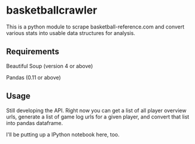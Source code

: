 basketballcrawler
==================

This is a python module to scrape basketball-reference.com and convert various stats into usable data structures for analysis.


Requirements
------------

Beautiful Soup (version 4 or above)

Pandas (0.11 or above)

Usage
-----

Still developing the API.  Right now you can get a list of all player overview urls, generate a list of game log urls for a given player, and convert that list into pandas dataframe.

I'll be putting up a IPython notebook here, too.

